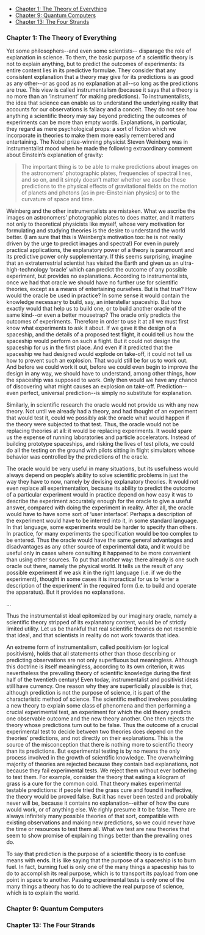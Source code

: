 * [Chapter 1: The Theory of Everything](#chapter-1-the-theory-of-everything)
* [Chapter 9: Quantum Computers](#chapter-9-quantum-computers)
* [Chapter 13: The Four Strands](#chapter-13-the-four-strands)

### Chapter 1: The Theory of Everything

Yet some philosophers--and even some scientists-- disparage the role of explanation in science. To them, the basic purpose of a scientific theory is not to explain anything, but to predict the outcomes of experiments: its entire content lies in its predictive formulae. They consider that any consistent explanation that a theory may give for its predictions is as good as any other--or as good as no explanation at all--so long as the predictions are true. This view is called instrumentalism (because it says that a theory is no more than an ‘instrument’ for making predictions). To instrumentalists, the idea that science can enable us to understand the underlying reality that accounts for our observations is fallacy and a conceit. They do not see how anything a scientific theory may say beyond predicting the outcomes of experiments can be more than empty words. Explanations, in particular, they regard as mere psychological props: a sort of fiction which we incorporate in theories to make them more easily remembered and entertaining. The Nobel prize-winning physicist Steven Weinberg was in instrumentalist mood when he made the following extraordinary comment about Einstein’s explanation of gravity:
    
> The important thing is to be able to make predictions about images on the astronomers’ photographic plates, frequencies of spectral lines, and so on, and it simply doesn’t matter whether we ascribe these predictions to the physical effects of gravitational fields on the motion of planets and photons [as in pre-Einsteinian physics] or to the curvature of space and time.
    
Weinberg and the other instrumentalists are mistaken. What we ascribe the images on astronomers’ photographic plates to does matter, and it matters not only to theoretical physicists like myself, whose very motivation for formulating and studying theories is the desire to understand the world better. (I am sure that this is Weinberg’s motivation too: he is not really driven by the urge to predict images and spectra!) For even in purely practical applications, the explanatory power of a theory is paramount and its predictive power only supplementary. If this seems surprising, imagine that an extraterrestrial scientist has visited the Earth and given us an ultra-high-technology ‘oracle’ which can predict the outcome of any possible experiment, but provides no explanations. According to instrumentalists, once we had that oracle we should have no further use for scientific theories, except as a means of entertaining ourselves. But is that true? How would the oracle be used in practice? In some sense it would contain the knowledge necessary to build, say, an interstellar spaceship. But how exactly would that help us to build one, or to build another oracle of the same kind--or even a better mousetrap? The oracle only predicts the outcomes of experiments. Therefore in order to use it at all we must first know what experiments to ask it about. If we gave it the design of a spaceship, and the details of a proposed test flight, it could tell us how the spaceship would perform on such a flight. But it could not design the spaceship for us in the first place. And even if it predicted that the spaceship we had designed would explode on take-off, it could not tell us how to prevent such an explosion. That would still be for us to work out. And before we could work it out, before we could even begin to improve the design in any way, we should have to understand, among other things, how the spaceship was supposed to work. Only then would we have any chance of discovering what might causes an explosion on take-off. Prediction--even perfect, universal prediction--is simply no substitute for explanation.
    
Similarly, in scientific research the oracle would not provide us with any new theory. Not until we already had a theory, and had thought of an experiment that would test it, could we possibly ask the oracle what would happen if the theory were subjected to that test. Thus, the oracle would not be replacing theories at all: it would be replacing experiments. It would spare us the expense of running laboratories and particle accelerators. Instead of building prototype spaceships, and risking the lives of test pilots, we could do all the testing on the ground with pilots sitting in flight simulators whose behavior was controlled by the predictions of the oracle.
    
The oracle would be very useful in many situations, but its usefulness would always depend on people’s ability to solve scientific problems in just the way they have to now, namely by devising explanatory theories. It would not even replace all experimentation, because its ability to predict the outcome of a particular experiment would in practice depend on how easy it was to describe the experiment accurately enough for the oracle to give a useful answer, compared with doing the experiment in reality. After all, the oracle would have to have some sort of ‘user interface’. Perhaps a description of the experiment would have to be interred into it, in some standard language. In that language, some experiments would be harder to specify than others. In practice, for many experiments the specification would be too complex to be entered. Thus the oracle would have the same general advantages and disadvantages as any other source of experimental data, and it would be useful only in cases where consulting it happened to be more convenient than using other sources. To put that another way: there already is one such oracle out there, namely the physical world. It tells us the result of any possible experiment if we ask it in the right language (i.e. if we do the experiment), thought in some cases it is impractical for us to ‘enter a description of the experiment’ in the required form (i.e. to build and operate the apparatus). But it provides no explanations.

...    

Thus the instrumentalist ideal epitomized by our imaginary oracle, namely a scientific theory stripped of its explanatory content, would be of strictly limited utility. Let us be thankful that real scientific theories do not resemble that ideal, and that scientists in reality do not work towards that idea.
    
An extreme form of instrumentalism, called positivism (or logical positivism), holds that all statements other than those describing or predicting observations are not only superfluous but meaningless. Although this doctrine is itself meaningless, according to its own criterion, it was nevertheless the prevailing theory of scientific knowledge during the first half of the twentieth century! Even today, instrumentalist and positivist ideas still have currency. One reason why they are superficially plausible is that, although prediction is not the purpose of science, it is part of the characteristic method of science. The scientific method involves posulating a new theory to explain some class of phenomena and then performing a crucial experimental test, an experiment for which the old theory predicts one observable outcome and the new theory another. One then rejects the theory whose predictions turn out to be false. Thus the outcome of a crucial experimental test to decide between two theories does depend on the theories’ predictions, and not directly on their explanations. This is the source of the misconception that there is nothing more to scientific theory than its predictions. But experimental testing is by no means the only process involved in the growth of scientific knowledge. The overwhelming majority of theories are rejected because they contain bad explanations, not because they fail experimental tests. We reject them without ever bothering to test them. For example, consider the theory that eating a kilogram of grass is a cure for the common cold. That theory makes experimental testable predictions: if people tried the grass cure and found it ineffective, the theory would be proved false. But it has never been tested and probably never will be, because it contains no explanation--either of how the cure would work, or of anything else. We righly presume it to be false. There are always infinitely many possible theories of that sort, compatible with existing observations and making new predictions, so we could never have the time or resources to test them all. What we test are new theories that seem to show promise of explaining things better than the prevailing ones do.
    
To say that prediction is the purpose of a scientific theory is to confuse means with ends. It is like saying that the purpose of a spaceship is to burn fuel. In fact, burning fuel is only one of the many things a spaceship has to do to accomplish its real purpose, which is to transport its payload from one point in space to another. Passing experimental tests is only one of the many things a theory has to do to achieve the real purpose of science, which is to explain the world.

### Chapter 9: Quantum Computers

### Chapter 13: The Four Strands
